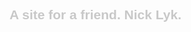 <!-- portfolio -->

<style>
  h2{
    font-family: cursive, sans-serif;
    color: rgb(200,200,200);
  }

</style>


<h2>
  A site for a friend. Nick Lyk.
</h2>
